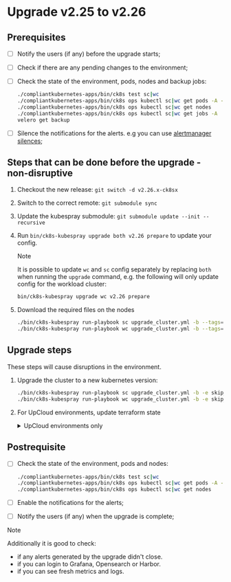 # Upgrade v2.25 to v2.26

## Prerequisites

- [ ] Notify the users (if any) before the upgrade starts;
- [ ] Check if there are any pending changes to the environment;
- [ ] Check the state of the environment, pods, nodes and backup jobs:

    ```bash
    ./compliantkubernetes-apps/bin/ck8s test sc|wc
    ./compliantkubernetes-apps/bin/ck8s ops kubectl sc|wc get pods -A -o custom-columns=NAMESPACE:metadata.namespace,POD:metadata.name,READY-false:status.containerStatuses[*].ready,REASON:status.containerStatuses[*].state.terminated.reason | grep false | grep -v Completed
    ./compliantkubernetes-apps/bin/ck8s ops kubectl sc|wc get nodes
    ./compliantkubernetes-apps/bin/ck8s ops kubectl sc|wc get jobs -A
    velero get backup
    ```

- [ ] Silence the notifications for the alerts. e.g you can use [alertmanager silences](https://prometheus.io/docs/alerting/latest/alertmanager/#silences);

## Steps that can be done before the upgrade - non-disruptive

1. Checkout the new release: `git switch -d v2.26.x-ck8sx`

1. Switch to the correct remote: `git submodule sync`

1. Update the kubespray submodule: `git submodule update --init --recursive`

1. Run `bin/ck8s-kubespray upgrade both v2.26 prepare` to update your config.

    > [!NOTE]
    > It is possible to update `wc` and `sc` config separately by replacing `both` when running the `upgrade` command, e.g. the following will only update config for the workload cluster:
    >
    > ```bash
    > bin/ck8s-kubespray upgrade wc v2.26 prepare
    > ```

1. Download the required files on the nodes

    ```bash
    ./bin/ck8s-kubespray run-playbook sc upgrade_cluster.yml -b --tags=download
    ./bin/ck8s-kubespray run-playbook wc upgrade_cluster.yml -b --tags=download
    ```

## Upgrade steps

These steps will cause disruptions in the environment.

1. Upgrade the cluster to a new kubernetes version:

    ```bash
    ./bin/ck8s-kubespray run-playbook sc upgrade_cluster.yml -b -e skip_downloads=true
    ./bin/ck8s-kubespray run-playbook wc upgrade_cluster.yml -b -e skip_downloads=true
    ```

1. For UpCloud environments, update terraform state

    <details>
    <summary>UpCloud environments only</summary>

    Clean up old terraform state

    ```bash
    export CK8S_CLUSTER=<sc|wc|both>
    ./apply/00-upcloud-clean-tfstate.sh
    ```

    Configure proxy protocol per LB backend in `cluster.tfvars`.

    If `loadbalancer_proxy_protocol = true` is present in the cluster.tfvars file, do the following:

    ```diff
    - loadbalancer_proxy_protocol = true
      loadbalancers = {
      "http" : {
    +   "proxy_protocol" : true,
        "port" : 80,
        "target_port" : 80,
        "backend_servers" : [
        ]
      },
      "https" : {
    +   "proxy_protocol" : true,
        "port" : 443,
        "target_port" : 443,
        "backend_servers" : [
        ]
      },
      "master-api" : {
    +   "proxy_protocol" : false,
        "port" : 6443,
        "target_port" : 6443,
        "backend_servers" : [
        ]
    ```

    Else if `loadbalancer_proxy_protocol = true` is not present in the cluster.tfvars file, do the following:

    ```diff
      loadbalancers = {
      "http" : {
    +   "proxy_protocol" : false,
        "port" : 80,
        "target_port" : 80,
        "backend_servers" : [
        ]
      },
      "https" : {
    +   "proxy_protocol" : false,
        "port" : 443,
        "target_port" : 443,
        "backend_servers" : [
        ]
      },
      "master-api" : {
    +   "proxy_protocol" : false,
        "port" : 6443,
        "target_port" : 6443,
        "backend_servers" : [
        ]
    ```

    Apply terraform to update state

    ```bash
    # Source credentials
    CK8S_KUBESPRAY_PATH=/path/to/compliantkubernetes-kubespray
    terraform -chdir="${CK8S_KUBESPRAY_PATH}/kubespray/contrib/terraform/upcloud/" plan -var-file="${CK8S_CONFIG_PATH}/sc-config/cluster.tfvars" -state="${CK8S_CONFIG_PATH}/sc-config/terraform.tfstate" -var="inventory_file=${CK8S_CONFIG_PATH}/sc-config/inventory.ini"
    terraform -chdir="${CK8S_KUBESPRAY_PATH}/kubespray/contrib/terraform/upcloud/" apply -var-file="${CK8S_CONFIG_PATH}/sc-config/cluster.tfvars" -state="${CK8S_CONFIG_PATH}/sc-config/terraform.tfstate" -var="inventory_file=${CK8S_CONFIG_PATH}/sc-config/inventory.ini"

    terraform -chdir="${CK8S_KUBESPRAY_PATH}/kubespray/contrib/terraform/upcloud/" plan -var-file="${CK8S_CONFIG_PATH}/wc-config/cluster.tfvars" -state="${CK8S_CONFIG_PATH}/wc-config/terraform.tfstate" -var="inventory_file=${CK8S_CONFIG_PATH}/wc-config/inventory.ini"
    terraform -chdir="${CK8S_KUBESPRAY_PATH}/kubespray/contrib/terraform/upcloud/" apply -var-file="${CK8S_CONFIG_PATH}/wc-config/cluster.tfvars" -state="${CK8S_CONFIG_PATH}/wc-config/terraform.tfstate" -var="inventory_file=${CK8S_CONFIG_PATH}/wc-config/inventory.ini"
    ```

    </details>

## Postrequisite

- [ ] Check the state of the environment, pods and nodes:

    ```bash
    ./compliantkubernetes-apps/bin/ck8s test sc|wc
    ./compliantkubernetes-apps/bin/ck8s ops kubectl sc|wc get pods -A -o custom-columns=NAMESPACE:metadata.namespace,POD:metadata.name,READY-false:status.containerStatuses[*].ready,REASON:status.containerStatuses[*].state.terminated.reason | grep false | grep -v Completed
    ./compliantkubernetes-apps/bin/ck8s ops kubectl sc|wc get nodes
    ```

- [ ] Enable the notifications for the alerts;
- [ ] Notify the users (if any) when the upgrade is complete;

> [!NOTE]
> Additionally it is good to check:
>
> - if any alerts generated by the upgrade didn't close.
> - if you can login to Grafana, Opensearch or Harbor.
> - if you can see fresh metrics and logs.
